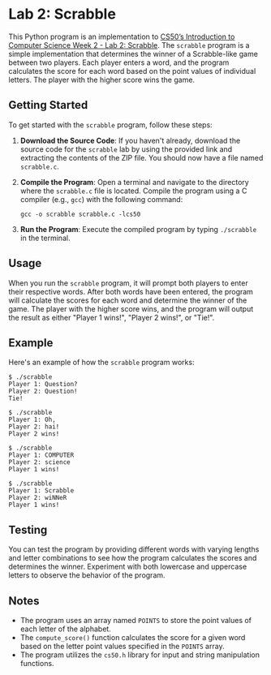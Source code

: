 # Lab 2: Scrabble

This Python program is an implementation to [CS50’s Introduction to Computer Science Week 2 - Lab 2: Scrabble](https://cs50.harvard.edu/x/2023/labs/2/). The `scrabble` program is a simple implementation that determines the winner of a Scrabble-like game between two players. Each player enters a word, and the program calculates the score for each word based on the point values of individual letters. The player with the higher score wins the game.

## Getting Started

To get started with the `scrabble` program, follow these steps:

1. **Download the Source Code**: If you haven't already, download the source code for the `scrabble` lab by using the provided link and extracting the contents of the ZIP file. You should now have a file named `scrabble.c`.

2. **Compile the Program**: Open a terminal and navigate to the directory where the `scrabble.c` file is located. Compile the program using a C compiler (e.g., `gcc`) with the following command:

   ```
   gcc -o scrabble scrabble.c -lcs50
   ```

3. **Run the Program**: Execute the compiled program by typing `./scrabble` in the terminal.

## Usage

When you run the `scrabble` program, it will prompt both players to enter their respective words. After both words have been entered, the program will calculate the scores for each word and determine the winner of the game. The player with the higher score wins, and the program will output the result as either "Player 1 wins!", "Player 2 wins!", or "Tie!".

## Example

Here's an example of how the `scrabble` program works:

```
$ ./scrabble
Player 1: Question?
Player 2: Question!
Tie!
```

```
$ ./scrabble
Player 1: Oh,
Player 2: hai!
Player 2 wins!
```

```
$ ./scrabble
Player 1: COMPUTER
Player 2: science
Player 1 wins!
```

```
$ ./scrabble
Player 1: Scrabble
Player 2: wiNNeR
Player 1 wins!
```

## Testing

You can test the program by providing different words with varying lengths and letter combinations to see how the program calculates the scores and determines the winner. Experiment with both lowercase and uppercase letters to observe the behavior of the program.

## Notes

- The program uses an array named `POINTS` to store the point values of each letter of the alphabet.
- The `compute_score()` function calculates the score for a given word based on the letter point values specified in the `POINTS` array.
- The program utilizes the `cs50.h` library for input and string manipulation functions.